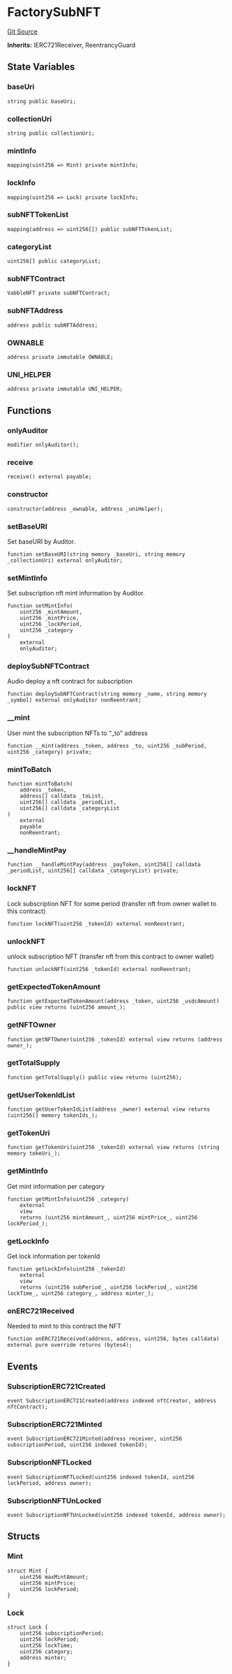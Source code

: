 # FactorySubNFT
[Git Source](https://github.com/Mill1995/VABDAO/blob/49910eda11ba2d3203435fe324821be24d291140/contracts/dao/FactorySubNFT.sol)

**Inherits:**
IERC721Receiver, ReentrancyGuard


## State Variables
### baseUri

```solidity
string public baseUri;
```


### collectionUri

```solidity
string public collectionUri;
```


### mintInfo

```solidity
mapping(uint256 => Mint) private mintInfo;
```


### lockInfo

```solidity
mapping(uint256 => Lock) private lockInfo;
```


### subNFTTokenList

```solidity
mapping(address => uint256[]) public subNFTTokenList;
```


### categoryList

```solidity
uint256[] public categoryList;
```


### subNFTContract

```solidity
VabbleNFT private subNFTContract;
```


### subNFTAddress

```solidity
address public subNFTAddress;
```


### OWNABLE

```solidity
address private immutable OWNABLE;
```


### UNI_HELPER

```solidity
address private immutable UNI_HELPER;
```


## Functions
### onlyAuditor


```solidity
modifier onlyAuditor();
```

### receive


```solidity
receive() external payable;
```

### constructor


```solidity
constructor(address _ownable, address _uniHelper);
```

### setBaseURI

Set baseURI by Auditor.


```solidity
function setBaseURI(string memory _baseUri, string memory _collectionUri) external onlyAuditor;
```

### setMintInfo

Set subscription nft mint information by Auditor.


```solidity
function setMintInfo(
    uint256 _mintAmount,
    uint256 _mintPrice,
    uint256 _lockPeriod,
    uint256 _category
)
    external
    onlyAuditor;
```

### deploySubNFTContract

Audio deploy a nft contract for subscription


```solidity
function deploySubNFTContract(string memory _name, string memory _symbol) external onlyAuditor nonReentrant;
```

### __mint

User mint the subscription NFTs to "_to" address


```solidity
function __mint(address _token, address _to, uint256 _subPeriod, uint256 _category) private;
```

### mintToBatch


```solidity
function mintToBatch(
    address _token,
    address[] calldata _toList,
    uint256[] calldata _periodList,
    uint256[] calldata _categoryList
)
    external
    payable
    nonReentrant;
```

### __handleMintPay


```solidity
function __handleMintPay(address _payToken, uint256[] calldata _periodList, uint256[] calldata _categoryList) private;
```

### lockNFT

Lock subscription NFT for some period (transfer nft from owner wallet to this contract)


```solidity
function lockNFT(uint256 _tokenId) external nonReentrant;
```

### unlockNFT

unlock subscription NFT (transfer nft from this contract to owner wallet)


```solidity
function unlockNFT(uint256 _tokenId) external nonReentrant;
```

### getExpectedTokenAmount


```solidity
function getExpectedTokenAmount(address _token, uint256 _usdcAmount) public view returns (uint256 amount_);
```

### getNFTOwner


```solidity
function getNFTOwner(uint256 _tokenId) external view returns (address owner_);
```

### getTotalSupply


```solidity
function getTotalSupply() public view returns (uint256);
```

### getUserTokenIdList


```solidity
function getUserTokenIdList(address _owner) external view returns (uint256[] memory tokenIds_);
```

### getTokenUri


```solidity
function getTokenUri(uint256 _tokenId) external view returns (string memory tokeUri_);
```

### getMintInfo

Get mint information per category


```solidity
function getMintInfo(uint256 _category)
    external
    view
    returns (uint256 mintAmount_, uint256 mintPrice_, uint256 lockPeriod_);
```

### getLockInfo

Get lock information per tokenId


```solidity
function getLockInfo(uint256 _tokenId)
    external
    view
    returns (uint256 subPeriod_, uint256 lockPeriod_, uint256 lockTime_, uint256 category_, address minter_);
```

### onERC721Received

Needed to mint to this contract the NFT


```solidity
function onERC721Received(address, address, uint256, bytes calldata) external pure override returns (bytes4);
```

## Events
### SubscriptionERC721Created

```solidity
event SubscriptionERC721Created(address indexed nftCreator, address nftContract);
```

### SubscriptionERC721Minted

```solidity
event SubscriptionERC721Minted(address receiver, uint256 subscriptionPeriod, uint256 indexed tokenId);
```

### SubscriptionNFTLocked

```solidity
event SubscriptionNFTLocked(uint256 indexed tokenId, uint256 lockPeriod, address owner);
```

### SubscriptionNFTUnLocked

```solidity
event SubscriptionNFTUnLocked(uint256 indexed tokenId, address owner);
```

## Structs
### Mint

```solidity
struct Mint {
    uint256 maxMintAmount;
    uint256 mintPrice;
    uint256 lockPeriod;
}
```

### Lock

```solidity
struct Lock {
    uint256 subscriptionPeriod;
    uint256 lockPeriod;
    uint256 lockTime;
    uint256 category;
    address minter;
}
```

